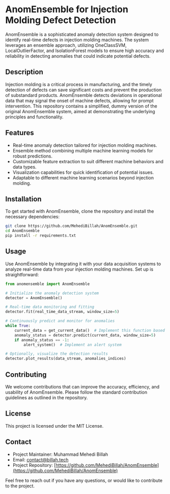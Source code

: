 # AnomEnsemble for Injection Molding Defect Detection

AnomEnsemble is a sophisticated anomaly detection system designed to identify real-time defects in injection molding machines. The system leverages an ensemble approach, utilizing OneClassSVM, LocalOutlierFactor, and IsolationForest models to ensure high accuracy and reliability in detecting anomalies that could indicate potential defects.

## Description

Injection molding is a critical process in manufacturing, and the timely detection of defects can save significant costs and prevent the production of substandard products. AnomEnsemble detects deviations in operational data that may signal the onset of machine defects, allowing for prompt intervention. This repository contains a simplified, dummy version of the original AnomEnsemble system, aimed at demonstrating the underlying principles and functionality.

## Features

- Real-time anomaly detection tailored for injection molding machines.
- Ensemble method combining multiple machine learning models for robust predictions.
- Customizable feature extraction to suit different machine behaviors and data types.
- Visualization capabilities for quick identification of potential issues.
- Adaptable to different machine learning scenarios beyond injection molding.

## Installation

To get started with AnomEnsemble, clone the repository and install the necessary dependencies:

```sh
git clone https://github.com/MehediBillah/AnomEnsemble.git
cd AnomEnsemble
pip install -r requirements.txt
```

## Usage

Use AnomEnsemble by integrating it with your data acquisition systems to analyze real-time data from your injection molding machines. Set up is straightforward:

```python
from anomensemble import AnomEnsemble

# Initialize the anomaly detection system
detector = AnomEnsemble()

# Real-time data monitoring and fitting
detector.fit(real_time_data_stream, window_size=5)

# Continuously predict and monitor for anomalies
while True:
    current_data = get_current_data()  # Implement this function based on your data source
    anomaly_status = detector.predict(current_data, window_size=5)
    if anomaly_status == -1:
        alert_system()  # Implement an alert system

# Optionally, visualize the detection results
detector.plot_results(data_stream, anomalies_indices)
```

## Contributing

We welcome contributions that can improve the accuracy, efficiency, and usability of AnomEnsemble. Please follow the standard contribution guidelines as outlined in the repository.

## License

This project is licensed under the MIT License.

## Contact

- Project Maintainer: Muhammad Mehedi Billah
- Email: contact@billah.tech
- Project Repository: [https://github.com/MehediBillah/AnomEnsemble](https://github.com/MehediBillah/AnomEnsemble)

Feel free to reach out if you have any questions, or would like to contribute to the project.
```
